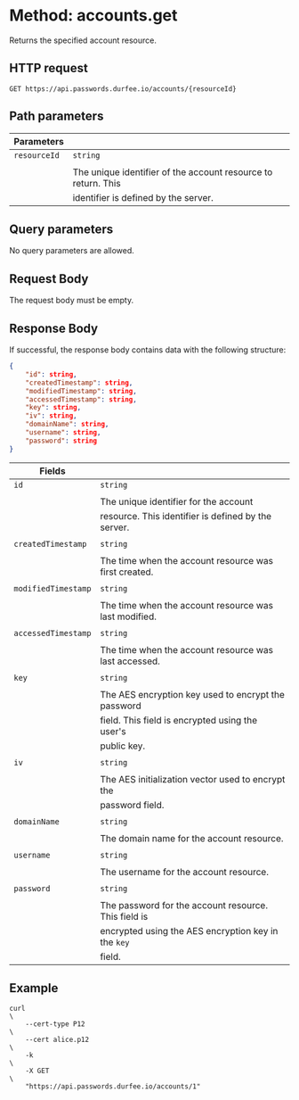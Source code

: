 # Method: accounts.get

Returns the specified account resource.

## HTTP request

```
GET https://api.passwords.durfee.io/accounts/{resourceId}
```

## Path parameters

| Parameters   |                                                               |
|--------------|---------------------------------------------------------------|
| `resourceId` | `string`                                                      |
|              |                                                               |
|              | The unique identifier of the account resource to return. This |
|              | identifier is defined by the server.                          |

## Query parameters

No query parameters are allowed.

## Request Body

The request body must be empty.

## Response Body

If successful, the response body contains data with the following structure:

```json
{
    "id": string,
    "createdTimestamp": string,
    "modifiedTimestamp": string,
    "accessedTimestamp": string,
    "key": string,
    "iv": string,
    "domainName": string,
    "username": string,
    "password": string
}
```

| Fields              |                                                        |
|---------------------|--------------------------------------------------------|
| `id`                | `string`                                               |
|                     |                                                        |
|                     | The unique identifier for the account                  |
|                     | resource. This identifier is defined by the server.    |
|                     |                                                        |
| `createdTimestamp`  | `string`                                               |
|                     |                                                        |
|                     | The time when the account resource was first created.  |
|                     |                                                        |
| `modifiedTimestamp` | `string`                                               |
|                     |                                                        |
|                     | The time when the account resource was last modified.  |
|                     |                                                        |
| `accessedTimestamp` | `string`                                               |
|                     |                                                        |
|                     | The time when the account resource was last accessed.  |
|                     |                                                        |
| `key`               | `string`                                               |
|                     |                                                        |
|                     | The AES encryption key used to encrypt the password    |
|                     | field. This field is encrypted using the user's        |
|                     | public key.                                            |
|                     |                                                        |
| `iv`                | `string`                                               |
|                     |                                                        |
|                     | The AES initialization vector used to encrypt the      |
|                     | password field.                                        |
|                     |                                                        |
| `domainName`        | `string`                                               |
|                     |                                                        |
|                     | The domain name for the account resource.              |
|                     |                                                        |
| `username`          | `string`                                               |
|                     |                                                        |
|                     | The username for the account resource.                 |
|                     |                                                        |
| `password`          | `string`                                               |
|                     |                                                        |
|                     | The password for the account resource. This field is   |
|                     | encrypted using the AES encryption key in the `key`    |
|                     | field.                                                 |

## Example

```
curl                                                                           \
    --cert-type P12                                                            \
    --cert alice.p12                                                           \
    -k                                                                         \
    -X GET                                                                     \
    "https://api.passwords.durfee.io/accounts/1"
```

